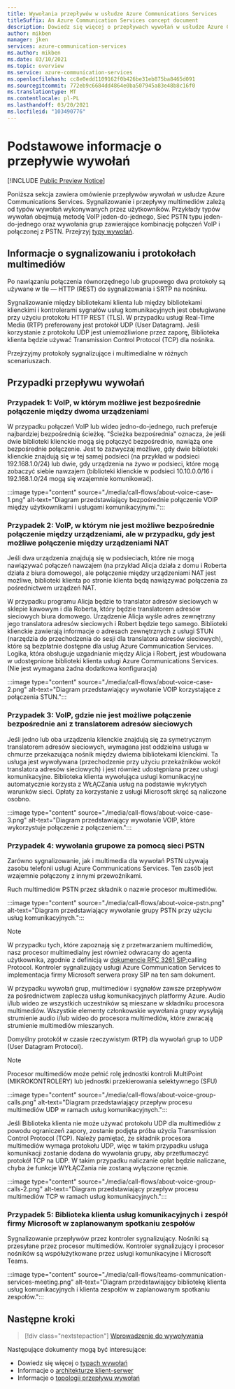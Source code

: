 ```yaml
---
title: Wywołania przepływów w usłudze Azure Communications Services
titleSuffix: An Azure Communication Services concept document
description: Dowiedz się więcej o przepływach wywołań w usłudze Azure Communications Services.
author: mikben
manager: jken
services: azure-communication-services
ms.author: mikben
ms.date: 03/10/2021
ms.topic: overview
ms.service: azure-communication-services
ms.openlocfilehash: cc8e0edd1109162f0b426be31eb875ba8465d091
ms.sourcegitcommit: 772eb9c6684dd4864e0ba507945a83e48b8c16f0
ms.translationtype: MT
ms.contentlocale: pl-PL
ms.lasthandoff: 03/20/2021
ms.locfileid: "103490776"
---
```

# <a name="call-flow-basics"></a>Podstawowe informacje o przepływie wywołań

[!INCLUDE [Public Preview Notice](../includes/public-preview-include.md)]

Poniższa sekcja zawiera omówienie przepływów wywołań w usłudze Azure Communications Services. Sygnalizowanie i przepływy multimediów zależą od typów wywołań wykonywanych przez użytkowników. Przykłady typów wywołań obejmują metodę VoIP jeden-do-jednego, Sieć PSTN typu jeden-do-jednego oraz wywołania grup zawierające kombinację połączeń VoIP i połączonej z PSTN. Przejrzyj [typy wywołań](./voice-video-calling/about-call-types.md).

## <a name="about-signaling-and-media-protocols"></a>Informacje o sygnalizowaniu i protokołach multimediów

Po nawiązaniu połączenia równorzędnego lub grupowego dwa protokoły są używane w tle — HTTP (REST) do sygnalizowania i SRTP na nośniku.

Sygnalizowanie między bibliotekami klienta lub między bibliotekami klienckimi i kontrolerami sygnałów usług komunikacyjnych jest obsługiwane przy użyciu protokołu HTTP REST (TLS). W przypadku usługi Real-Time Media (RTP) preferowany jest protokół UDP (User Datagram). Jeśli korzystanie z protokołu UDP jest uniemożliwione przez zaporę, Biblioteka klienta będzie używać Transmission Control Protocol (TCP) dla nośnika.

Przejrzyjmy protokoły sygnalizujące i multimedialne w różnych scenariuszach.

## <a name="call-flow-cases"></a>Przypadki przepływu wywołań

### <a name="case-1-voip-where-a-direct-connection-between-two-devices-is-possible"></a>Przypadek 1: VoIP, w którym możliwe jest bezpośrednie połączenie między dwoma urządzeniami

W przypadku połączeń VoIP lub wideo jedno-do-jednego, ruch preferuje najbardziej bezpośrednią ścieżkę. "Ścieżka bezpośrednia" oznacza, że jeśli dwie biblioteki klienckie mogą się połączyć bezpośrednio, nawiążą one bezpośrednie połączenie. Jest to zazwyczaj możliwe, gdy dwie biblioteki klienckie znajdują się w tej samej podsieci (na przykład w podsieci 192.168.1.0/24) lub dwie, gdy urządzenia na żywo w podsieci, które mogą zobaczyć siebie nawzajem (biblioteki klienckie w podsieci 10.10.0.0/16 i 192.168.1.0/24 mogą się wzajemnie komunikować).

:::image type="content" source="./media/call-flows/about-voice-case-1.png" alt-text="Diagram przedstawiający bezpośrednie połączenie VOIP między użytkownikami i usługami komunikacyjnymi.":::

### <a name="case-2-voip-where-a-direct-connection-between-devices-is-not-possible-but-where-connection-between-nat-devices-is-possible"></a>Przypadek 2: VoIP, w którym nie jest możliwe bezpośrednie połączenie między urządzeniami, ale w przypadku, gdy jest możliwe połączenie między urządzeniami NAT

Jeśli dwa urządzenia znajdują się w podsieciach, które nie mogą nawiązywać połączeń nawzajem (na przykład Alicja działa z domu i Roberta działa z biura domowego), ale połączenie między urządzeniami NAT jest możliwe, biblioteki klienta po stronie klienta będą nawiązywać połączenia za pośrednictwem urządzeń NAT.

W przypadku programu Alicja będzie to translator adresów sieciowych w sklepie kawowym i dla Roberta, który będzie translatorem adresów sieciowych biura domowego. Urządzenie Alicja wyśle adres zewnętrzny jego translatora adresów sieciowych i Robert będzie tego samego. Biblioteki klienckie zawierają informacje o adresach zewnętrznych z usługi STUN (narzędzia do przechodzenia do sesji dla translatora adresów sieciowych), które są bezpłatnie dostępne dla usług Azure Communication Services. Logika, która obsługuje uzgadnianie między Alicja i Robert, jest wbudowana w udostępnione biblioteki klienta usługi Azure Communications Services. (Nie jest wymagana żadna dodatkowa konfiguracja)

:::image type="content" source="./media/call-flows/about-voice-case-2.png" alt-text="Diagram przedstawiający wywołanie VOIP korzystające z połączenia STUN.":::

### <a name="case-3-voip-where-neither-a-direct-nor-nat-connection-is-possible"></a>Przypadek 3: VoIP, gdzie nie jest możliwe połączenie bezpośrednie ani z translatorem adresów sieciowych

Jeśli jedno lub oba urządzenia klienckie znajdują się za symetrycznym translatorem adresów sieciowych, wymagana jest oddzielna usługa w chmurze przekazująca nośnik między dwiema bibliotekami klienckimi. Ta usługa jest wywoływana (przechodzenie przy użyciu przekaźników wokół translatora adresów sieciowych) i jest również udostępniana przez usługi komunikacyjne. Biblioteka klienta wywołująca usługi komunikacyjne automatycznie korzysta z WŁĄCZania usług na podstawie wykrytych warunków sieci. Opłaty za korzystanie z usługi Microsoft skręć są naliczone osobno.

:::image type="content" source="./media/call-flows/about-voice-case-3.png" alt-text="Diagram przedstawiający wywołanie VOIP, które wykorzystuje połączenie z połączeniem.":::

### <a name="case-4-group-calls-with-pstn"></a>Przypadek 4: wywołania grupowe za pomocą sieci PSTN

Zarówno sygnalizowanie, jak i multimedia dla wywołań PSTN używają zasobu telefonii usługi Azure Communications Services. Ten zasób jest wzajemnie połączony z innymi przewoźnikami.

Ruch multimediów PSTN przez składnik o nazwie procesor multimediów.

:::image type="content" source="./media/call-flows/about-voice-pstn.png" alt-text="Diagram przedstawiający wywołanie grupy PSTN przy użyciu usług komunikacyjnych.":::

> [!NOTE]
> W przypadku tych, które zapoznają się z przetwarzaniem multimediów, nasz procesor multimedialny jest również odwracany do agenta użytkownika, zgodnie z definicją w [dokumencie RFC 3261 SIP:](https://tools.ietf.org/html/rfc3261)calling Protocol. Kontroler sygnalizujący usługi Azure Communication Services to implementacja firmy Microsoft serwera proxy SIP na ten sam dokument.

W przypadku wywołań grup, multimediów i sygnałów zawsze przepływów za pośrednictwem zaplecza usług komunikacyjnych platformy Azure. Audio i/lub wideo ze wszystkich uczestników są mieszane w składniku procesora multimediów. Wszystkie elementy członkowskie wywołania grupy wysyłają strumienie audio i/lub wideo do procesora multimediów, które zwracają strumienie multimediów mieszanych.

Domyślny protokół w czasie rzeczywistym (RTP) dla wywołań grup to UDP (User Datagram Protocol).

> [!NOTE]
> Procesor multimediów może pełnić rolę jednostki kontroli MultiPoint (MIKROKONTROLERY) lub jednostki przekierowania selektywnego (SFU)

:::image type="content" source="./media/call-flows/about-voice-group-calls.png" alt-text="Diagram przedstawiający przepływ procesu multimediów UDP w ramach usług komunikacyjnych.":::

Jeśli Biblioteka klienta nie może używać protokołu UDP dla multimediów z powodu ograniczeń zapory, zostanie podjęta próba użycia Transmission Control Protocol (TCP). Należy pamiętać, że składnik procesora multimediów wymaga protokołu UDP, więc w takim przypadku usługa komunikacji zostanie dodana do wywołania grupy, aby przetłumaczyć protokół TCP na UDP. W takim przypadku naliczanie opłat będzie naliczane, chyba że funkcje WYŁĄCZania nie zostaną wyłączone ręcznie.

:::image type="content" source="./media/call-flows/about-voice-group-calls-2.png" alt-text="Diagram przedstawiający przepływ procesu multimediów TCP w ramach usług komunikacyjnych.":::

### <a name="case-5-communication-services-client-library-and-microsoft-teams-in-a-scheduled-teams-meeting"></a>Przypadek 5: Biblioteka klienta usług komunikacyjnych i zespół firmy Microsoft w zaplanowanym spotkaniu zespołów

Sygnalizowanie przepływów przez kontroler sygnalizujący. Nośniki są przesyłane przez procesor multimediów. Kontroler sygnalizujący i procesor nośników są współużytkowane przez usługi komunikacyjne i Microsoft Teams.

:::image type="content" source="./media/call-flows/teams-communication-services-meeting.png" alt-text="Diagram przedstawiający bibliotekę klienta usług komunikacyjnych i klienta zespołów w zaplanowanym spotkaniu zespołów.":::



## <a name="next-steps"></a>Następne kroki

> [!div class="nextstepaction"]
> [Wprowadzenie do wywoływania](../quickstarts/voice-video-calling/getting-started-with-calling.md)

Następujące dokumenty mogą być interesujące:

- Dowiedz się więcej o [typach wywołań](../concepts/voice-video-calling/about-call-types.md)
- Informacje o [architekturze klient-serwer](./client-and-server-architecture.md)
- Informacje o [topologii przepływu wywołań](./detailed-call-flows.md)
